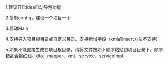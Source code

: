 1.建议开启idea自动导包功能

2.复制config，建议一个项目一个

3.启动Main

4.支持导入项目根目录或自定义目录。支持新增字段（xml的insert方法不支持）

5.如果不能直接生成在项目根目录，请将文件按如下顺序粘贴到项目目录下，顺序错乱会报红线。dto、mapper、xml、service、serviceImpl